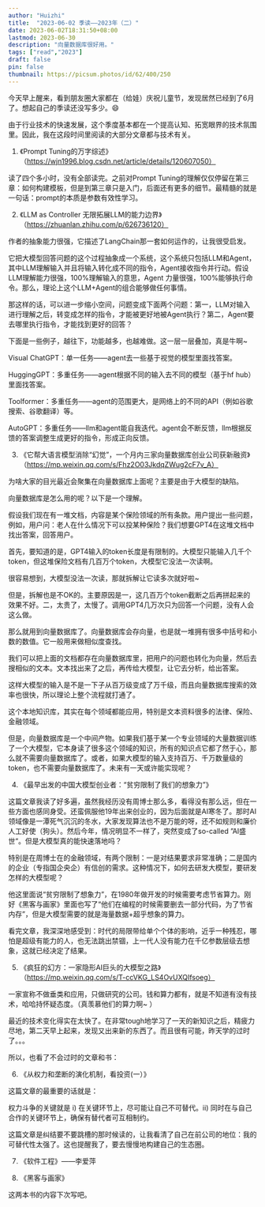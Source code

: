```yaml
---
author: "Huizhi"
title:  "2023-06-02 季读——2023年（二）"  
date: 2023-06-02T18:31:50+08:00  
lastmod: 2023-06-30
description: "向量数据库很好用。"
tags: ["read","2023"]
draft: false
pin: false
thumbnail: https://picsum.photos/id/62/400/250
---
```



今天早上醒来，看到朋友圈大家都在（给娃）庆祝儿童节，发现居然已经到了6月了。想起自己的季读还没写多少。😄

由于行业技术的快速发展，这个季度基本都在一个提高认知、拓宽眼界的技术氛围里。因此，我在这段时间里阅读的大部分文章都与技术有关。

1. 《Prompt Tuning的万字综述》 （https://wjn1996.blog.csdn.net/article/details/120607050）

读了四个多小时，没有全部读完。之前对Prompt Tuning的理解仅仅停留在第三章：如何构建模板，但是到第三章只是入门，后面还有更多的细节。最精髓的就是一句话：prompt的本质是参数有效性学习。

2. 《LLM as Controller 无限拓展LLM的能力边界》（https://zhuanlan.zhihu.com/p/626736120）

作者的抽象能力很强，它描述了LangChain那一套如何运作的，让我很受启发。

它把大模型回答问题的这个过程抽象成一个系统，这个系统只包括LLM和Agent，其中LLM理解输入并且将输入转化成不同的指令，Agent接收指令并行动。假设LLM理解能力很强，100%理解输入的意思，Agent 力量很强，100%能够执行命令。那么，理论上这个LLM+Agent的组合能够做任何事情。

那这样的话，可以进一步缩小空间，问题变成下面两个问题：第一，LLM对输入进行理解之后，转变成怎样的指令，才能被更好地被Agent执行？第二，Agent要去哪里执行指令，才能找到更好的回答？

下面是一些例子，越往下，功能越多，也越难做。这一层一层叠加，真是牛啊~

Visual ChatGPT：单一任务——agent去一些基于视觉的模型里面找答案。

HuggingGPT：多重任务——agent根据不同的输入去不同的模型（基于hf hub）里面找答案。

Toolformer：多重任务——agent的范围更大，是网络上的不同的API（例如谷歌搜索、谷歌翻译）等。

AutoGPT：多重任务——llm和agent能自我迭代。agent会不断反馈，llm根据反馈的答案调整生成更好的指令，形成正向反馈。

3. 《它帮大语言模型消除“幻觉”，一个月内三家向量数据库创业公司获新融资》（https://mp.weixin.qq.com/s/Fhz2O03JkdqZWug2cF7v_A）

为啥大家的目光最近会聚集在向量数据库上面呢？主要是由于大模型的缺陷。

向量数据库是怎么用的呢？以下是一个理解。

假设我们现在有一堆文档，内容是某个保险领域的所有条款。用户提出一些问题，例如，用户问：老人在什么情况下可以投某种保险？我们想要GPT4在这堆文档中找出答案，回答用户。

首先，要知道的是，GPT4输入的token长度是有限制的。大模型只能输入几千个token，但这堆保险文档有几百万个token，大模型它没法一次读啊。

很容易想到，大模型没法一次读，那就拆解让它读多次就好啦~ 

但是，拆解也是不OK的。主要原因是一，这几百万个token截断之后再拼起来的效果不好。二，太贵了，太慢了。调用GPT4几万次只为回答一个问题，没有人会这么做。

那么就用到向量数据库了。向量数据库会存向量，也是就一堆拥有很多中括号和小数的数值。它一般用来做相似度查找。

我们可以把上面的文档都存在向量数据库里，把用户的问题也转化为向量，然后去搜相似的文本。文本找出来了之后，再传给大模型，让它去分析，给出答案。

这样大模型的输入是不是一下子从百万级变成了万千级，而且向量数据库搜索的效率也很快，所以理论上整个流程就打通了。

这个本地知识库，其实在每个领域都能应用，特别是文本资料很多的法律、保险、金融领域。

但是，向量数据库是一个中间产物。如果我们基于某一个专业领域的大量数据训练了一个大模型，它本身读了很多这个领域的知识，所有的知识点它都了然于心，那么就不需要向量数据库了。或者，如果大模型的输入支持百万、千万数量级的token，也不需要向量数据库了。未来有一天或许能实现呢？

4. 《最早出发的中国大模型创业者：“贫穷限制了我们的想象力”》

这篇文章我读了好多遍，虽然我经历没有周博士那么多，看得没有那么远，但在一些方面也感同身受。还蛮佩服他19年出来创业的，因为后面就是AI寒冬了。那时AI领域像是一潭死气沉沉的冬水，大家发现算法也不是万能的呀，还不如规则和廉价人工好使（狗头）。然后今年，情况明显不一样了，突然变成了so-called ”AI盛世“。但是大模型真的能快速落地吗？

特别是在周博士在的金融领域，有两个限制：一是对结果要求非常准确；二是国内的企业（专指国企央企）有信创的需求。这种情况下，如何去研发大模型，要研发怎样的大模型呢？

他这里面说“贫穷限制了想象力”，在1980年做开发的时候需要考虑节省算力。刚好《黑客与画家》里面也写了“他们在编程的时候需要删去一部分代码，为了节省内存”，但是大模型需要的就是海量数据+超乎想象的算力。

看完文章，我深深地感受到：时代的局限带给单个个体的影响，近乎一种残忍，哪怕是超级有能力的人，也无法跳出禁锢，上一代人没有能力在千亿参数层级去想象，这就已经决定了结果。

5. 《疯狂的幻方：一家隐形AI巨头的大模型之路》（https://mp.weixin.qq.com/s/T-ccVKG_LS4OvUXQIfsoeg）

一家宣称不做垂类和应用，只做研究的公司。钱和算力都有，就是不知道有没有技术，哈哈持怀疑态度。（真羡慕他们的算力啊~ ）

最近的技术变化得实在太快了。在非常tough地学习了一天的新知识之后，精疲力尽地，第二天早上起来，发现又出来新的东西了。而且很有可能，昨天学的过时了。。。

所以，也看了不会过时的文章和书：

6. 《从权力和垄断的演化机制，看投资(一）》

这篇文章的最重要的话就是：

权力斗争的关键就是 i) 在关键环节上，尽可能让自己不可替代。ii) 同时在与自己合作的关键环节上，确保有替代者可互相制约。

这篇文章是纠结要不要跳槽的那时候读的，让我看清了自己在前公司的地位：我的可替代性太强了。这也提醒我了，要去慢慢地构建自己的生态圈。

7. 《软件工程》——李爱萍 

8. 《黑客与画家》

这两本书的内容下次写吧。